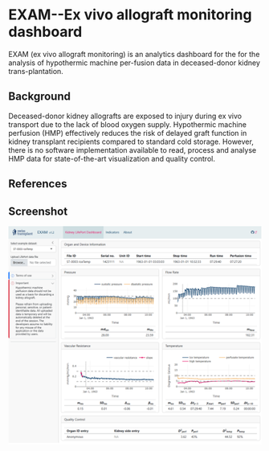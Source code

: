 # EXAM--Ex vivo allograft monitoring dashboard

EXAM (ex vivo allograft monitoring) is an analytics dashboard for the for the analysis of hypothermic machine per-fusion data in deceased-donor kidney trans-plantation.

## Background
Deceased-donor kidney allografts are exposed to injury during ex vivo transport due to the lack of blood oxygen supply. Hypothermic machine perfusion (HMP) effectively reduces the risk of delayed graft function in kidney transplant recipients compared to standard cold storage. However, there is no software implementation available to read, process and analyse HMP data for state-of-the-art visualization and quality control.

## References

## Screenshot
![Screenshot of the EXAM dashboard.](images/screenshot.png)
